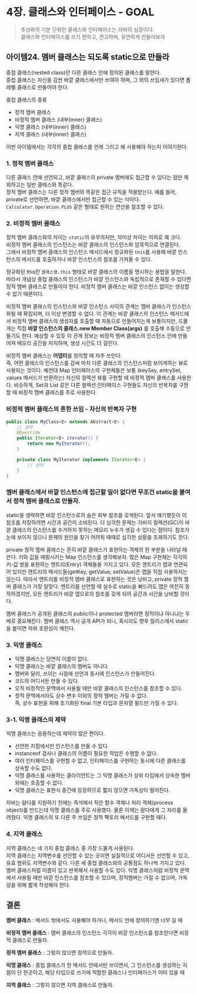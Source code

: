 # 4장. 클래스와 인터페이스 - GOAL

> 추상화의 기본 단위인 클래스와 인터페이스는 자바의 심장이다.  
> 클래스와 인터페이스를 쓰기 편하고, 견고하며, 유연하게 만들어보자

## 아이템24. 멤버 클래스는 되도록 static으로 만들라

중첩 클래스(nested class)란 다른 클래스 안에 정의된 클래스를 말한다.  
증첩 클래스는 자신을 감싼 바깥 클래스에서만 쓰여야 하며, 그 외의 쓰임새가 있다면 톱레벨 클래스로 만들어야 한다.



중첩 클래스의 종류



-   정적 멤버 클래스
-   비정적 멤버 클래스 (내부(inner) 클래스)
-   익명 클래스 (내부(inner) 클래스)
-   지역 클래스 (내부(inner) 클래스)

이번 아이템에서는 각각의 중첩 클래스를 언제 그리고 왜 사용해야 하는지 이야기한다.

### 1\. 정적 멤버 클래스

다른 클래스 안에 선언되고, 바깥 클래스의 private 멤버에도 접근할 수 있다는 점만 제외하고는 일반 클래스와 똑같다.  
정적 멤버 클래스는 다른 정적 멤버와 똑같은 접근 규칙을 적용받는다. 예를 들어, private로 선언하면, 바깥 클래스에서만 접근할 수 있는 식이다.  
`Calculator.Operation.PLUS` 같은 형태로 원하는 연산을 참조할 수 있다.

### 2\. 비정적 멤버 클래스

정적 멤버 클래스와의 차이는 `static`의 유무의지만, 의미상 차이는 의외로 꽤 크다.  
비정적 멤버 클래스의 인스턴스는 바깥 클래스의 인스턴스와 암묵적으로 연결된다.  
그래서 비정적 멤버 클래스의 인스턴스 메서드에서 정규화된 `this`를 사용해 바깥 인스턴스의 메서드를 호출하거나 바깥 인스턴스의 참조를 가져올 수 있다.



정규화된 this란 `클래스명.this` 형태로 바깥 클래스의 이름을 명시하는 용법을 말한다. 따라서 개념상 중첩 클래스의 인스턴스가 바깥 인스턴스와 독립적으로 존재할 수 있다면 정적 멤버 클래스로 만들어야 한다. 비정적 멤버 클래스는 바깥 인스턴스 없이는 생성할 수 없기 때문이다.



비정적 멤버 클래스의 인스턴스와 바깥 인스턴스 사이의 관계는 멤버 클래스가 인스턴스화될 때 확립되며, 더 이상 변경할 수 없다. 이 관계는 바깥 클래스의 인스턴스 메서드에서 비정적 멤버 클래스의 생성자를 호출할 때 자동으로 만들어지는게 보통이지만, 드물게는 직접 **바깥 인스턴스의 클래스.new Member Class(args)** 를 호출해 수동으로 만들기도 한다. 예상할 수 있듯 이 관계 정보는 비정적 멤버 클래스의 인스턴스 안에 만들어져 메모리 공간을 차지하며, 생성 시간도 더 걸린다.



비정적 멤버 클래스는 **어댑터**를 정의할 때 자주 쓰인다.  
즉, 어떤 클래스의 인스턴스를 감싸 마치 다른 클래스의 인스턴스처럼 보이게하는 뷰로 사용되는 것이다. 예컨대 Map 인터페이스의 구현체들은 보통 (keySey, entrySet, values 메서드가 반환하는) 자신의 컬렉션 뷰를 구현할 때 비정적 멤버 클래스를 사용한다. 비슷하게, Set과 List 같은 다른 컬렉션 인터페이스 구현들도 자신의 반복자를 구현할 때 비정적 멤버 클래스를 주로 사용한다.

### 비정적 멤버 클래스의 흔한 쓰임 - 자신의 반복자 구현

```java
public class MyClass<E> extends Abstract<E> {
    // 생략 
    @Override
    public Iterator<E> iterator() {
        return new MyIterator();
    }

    private class MyIterator implements Iterator<E> { 
        // 생략
    }
}
```

### 멤버 클래스에서 바깥 인스턴스에 접근할 일이 없다면 무조건 static을 붙여서 정적 멤버 클래스로 만들자.

static을 생략하면 바깥 인스턴스로의 숨은 외부 참조를 갖게된다. 앞서 얘기했듯이 이 참조를 저장하려면 시간과 공간이 소비된다. 더 심각한 문제는 가비지 컬렉션(GC)이 바깥 클래스의 인스턴스를 수거하지 못하는 메모리 누수가 생길 수 있다는 점이다. 참조가 눈에 보이지 않으니 문제의 원인을 찾기 어려워 때때로 심각한 상황을 초래하기도 한다.



private 정적 멤버 클래스는 흔히 바깥 클래스가 표현하는 객체의 한 부분을 나타날 때 쓴다. 키와 값을 매핑시키는 Map 인스턴스를 생각해보자. 많은 Map 구현체는 각각의 키-값 쌍을 표현하는 엔트리(Entry) 객체들을 가지고 있다. 모든 엔트리가 맵과 연관되어 있지만 엔트리의 메서드들(getKey, getValue, setValue)은 맵을 직접 사용하지는 않는다. 따라서 엔트리를 비정적 멤버 클래스로 표현하는 것은 낭비고, private 정적 멤버 클래스가 가장 알맞다. 엔트리를 선언할 때 실수로 static을 빠드려도 맵은 여전히 동작하겠지만, 모든 엔트리가 바깥 맵으로의 참조를 갖게 되어 공간과 시간을 낭비할 것이다.



멤버 클래스가 공개된 클래스의 public이나 protected 멤버라면 정적이냐 아니냐는 두 배로 중요해진다. 멤버 클래스 역시 공개 API가 되니, 혹시라도 향후 릴리스에서 static을 붙이면 하위 호환성이 깨진다.

### 3\. 익명 클래스

-   익명 클래스는 당연히 이름이 없다.
-   익명 클래스는 바깥 클래스의 멤버도 아니다.
-   멤버와 달리, 쓰이는 시점에 선언과 동시에 인스턴스가 만들어진다.
-   코드의 어디서든 만들 수 있다.
-   오직 비정적인 문맥에서 사용될 때만 바깥 클래스의 인스턴스를 참조할 수 있다.
-   정적 문맥에서라도 상수 변수 이외의 정적 멤버는 가질 수 없다.  
    즉, 상수 표현을 위해 초기화된 final 기본 타입과 문자열 필드만 가질 수 있다.

### 3-1. 익명 클래스의 제약

익명 클래스는 응용하는데 제약이 많은 편이다.



-   선언한 지점에서만 인스턴스를 만들 수 있다.
-   instanceof 검사나 클래스의 이름이 필요한 작업은 수행할 수 없다.
-   여러 인터페이스를 구현할 수 없고, 인터페이스를 구현하는 동시에 다른 클래스를 상속할 수도 없다.
-   익명 클래스를 사용하는 클라이언트는 그 익명 클래스가 상위 타입에서 상속한 멤버 외에는 호출할 수 없다.
-   익명 클래스는 표현식 중간에 등장하므로 짧지 않으면 가독성이 떨어진다.

자바는 람다를 지원하기 전에는 즉석에서 작은 함수 객체나 처리 객체(process object)를 만드는데 익명 클래스를 주로 사용했다. 물론 이제는 람다에게 그 자리를 물려줬다. 익명 클래스의 또 다른 주 쓰임은 정적 팩토리 메서드를 구현할 때다.

### 4\. 지역 클래스

지역 클래스는 네 가지 중첩 클래스 중 가장 드물게 사용된다.  
지역 클래스는 지역변수를 선언할 수 있는 곳이면 실질적으로 어디서든 선언할 수 있고, 유효 범위도 지역변수와 같다. 다른 세 중첩 클래스와의 공통점도 하나씩 가지고 있다. 멤버 클래스처럼 이름이 있고 반복해서 사용할 수도 있다. 익명 클래스처럼 비정적 문맥에서 사용될 때만 바깥 인스턴스를 참조할 수 있으며, 정적멤버는 가질 수 없으며, 가독성을 위해 짧게 작성해야 한다.

## 결론

**멤버 클래스** : 메서드 밖에서도 사용해야 하거나, 메서드 안에 정의하기엔 너무 길 때

**비정적 멤버 클래스** : 멤버 클래스의 인스턴스 각각이 바깥 인스턴스를 참조한다면 비정적 클래스로 만들자.

**정적 멤버 클래스** : 그렇지 않으면 정적으로 만들자.

**익명 클래스** : 중첩 클래스가 한 메서드 안에서만 쓰이면서, 그 인스턴스를 생성하는 지점이 단 한곳이고, 해당 타입으로 쓰기에 적합한 클래스나 인터페이스가 이미 있을 때

**지역 클래스** : 그렇지 않으면 지역 클래스로 만들자.